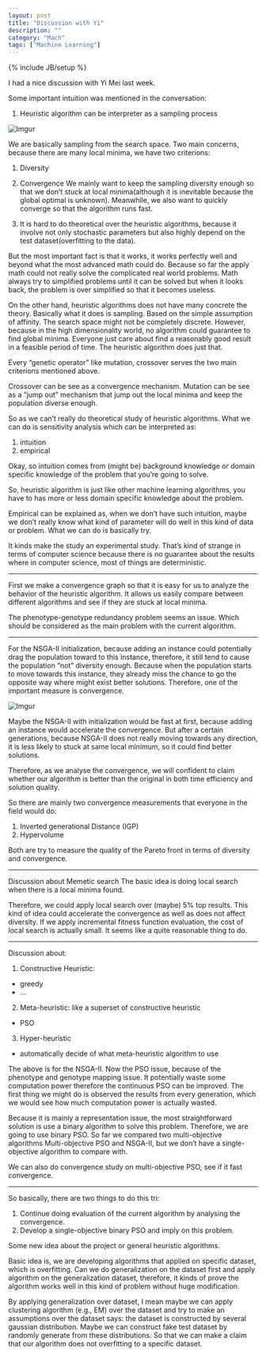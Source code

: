 ```yaml
---
layout: post
title: "Discussion with Yi"
description: ""
category: "Mach"
tags: ["Machine Learning"]
---
```

{% include JB/setup %}

I had a nice discussion with Yi Mei last week.

Some important intuition was mentioned in the conversation:
1. Heuristic algorithm can be interpreter as a sampling process

<!--more-->

![Imgur](http://i.imgur.com/VTC1wZ9.png)

We are basically sampling from the search space. 
Two main concerns, because there are many local minima, we have two criterions: 
1. Diversity
2. Convergence
We mainly want to keep the sampling diversity enough so that we 
don’t stuck at local minima(although it is inevitable because the 
global optimal is unknown). Meanwhile, we also want to quickly converge so that the algorithm runs fast.

2. It is hard to do theoretical over the heuristic algorithms, 
because it involve not only stochastic parameters but also highly depend on the test dataset(overfitting to the data).

But the most important fact is that it works, it works perfectly well and beyond what the most advanced math could do. Because so far the apply math could not really solve the complicated real world problems. Math always try to simplified problems until it can be solved but when it looks back, the problem is over simplified so that it becomes useless. 

On the other hand, heuristic algorithms does not have many concrete the theory. Basically what it does is sampling. Based on the simple assumption of affinity. The search space might not be completely discrete. However, because in the high dimensionality world, no algorithm could guarantee to find global minima. Everyone just care about find a reasonably good result in a feasible period of time. The heuristic algorithm does just that. 

Every “genetic operator” like mutation, crossover serves the two main criterions mentioned above. 

Crossover can be see as a convergence mechanism. Mutation can be see as a “jump out” mechanism that jump out the local minima and keep the population diverse enough.


So as we can’t really do theoretical study of heuristic algorithms. What we can do is sensitivity analysis which can be interpreted as:

1. intuition
2. empirical

Okay, so intuition comes from (might be) background knowledge or domain specific knowledge of the problem that you’re going to solve.

So, heuristic algorithm is just like other machine learning algorithms, you have to has more or less domain specific knowledge about the problem.

Empirical can be explained as, when we don’t have such intuition, maybe we don’t really know what kind of parameter will do well in this kind of data or problem. What we can do is basically try.

It kinds make the study an experimental study. That’s kind of strange in terms of computer science because there is no guarantee about the results where in computer science, most of things are deterministic.

---

First we make a convergence graph so that it is easy for us to analyze the behavior of the heuristic algorithm. It allows us easily compare between different algorithms and see if they are stuck at local minima.

The phenotype-genotype redundancy problem seems an issue. Which should be considered as the main problem with the current algorithm.

---

For the NSGA-II initialization,  because adding an instance could potentially drag the population toward to this instance, therefore, it still tend to cause the population “not” diversity enough. Because when the population starts to move towards this instance, they already miss the chance to go the opposite way where might exist better solutions. Therefore, one of the important measure is convergence. 

![Imgur](http://i.imgur.com/9Zedvtd.png)

Maybe the NSGA-II with initialization would be fast at first, because adding an instance would accelerate the convergence. But after a certain generations, because NSGA-II does not really moving towards any direction, it is less likely to stuck at same local minimum, so it could find better solutions. 

Therefore, as we analyse the convergence, we will confident to claim whether our algorithm is better than the original in both time efficiency and solution quality. 

So there are mainly two convergence measurements that everyone in the field would do:

1. Inverted generational Distance (IGP)
2. Hypervolume

Both are try to measure the quality of the Pareto front in terms of diversity and convergence.

---
Discussion about Memetic search
The basic idea is doing local search when there is a local minima found. 

Therefore, we could apply local search over (maybe) 5% top results.
This kind of idea could accelerate the convergence as well as does not affect diversity. If we apply incremental fitness function evaluation, the cost of local search is actually small. It seems like a quite reasonable thing to do. 

---

Discussion about:
1. Constructive Heuristic:
  + greedy
  + …
2. Meta-heuristic: like a superset of constructive heuristic
  + PSO
3. Hyper-heuristic
  + automatically decide of what meta-heuristic algorithm to use

The above is for the NSGA-II.
Now the PSO issue, because of the phenotype and genotype mapping issue. It potentially waste some computation power therefore the continuous PSO can be improved. The first thing we might do is observed the results from every generation, which we would see how much computation power is actually wasted. 

Because it is mainly a representation issue, the most straightforward solution is use a binary algorithm to solve this problem. Therefore, we are going to use binary PSO. So far we compared two multi-objective algorithms Multi-objective PSO and NSGA-II, but we don’t have a single-objective algorithm to compare with.  

We can also do convergence study on multi-objective PSO, see if it fast convergence. 

---

So basically, there are two things to do this tri:

1. Continue doing evaluation of the current algorithm by analysing the convergence.
2. Develop a single-objective binary PSO and imply on this problem.

Some new idea about the project or general heuristic algorithms.

Basic idea is, we are developing algorithms that applied on specific dataset, which is overfitting. Can we do generalization on the dataset first and apply algorithm on the generalization dataset, therefore, it kinds of prove the algorithm works well in this kind of problem without huge modification. 

By applying generalization over dataset, I mean maybe we can apply clustering algorithm (e.g., EM) over the dataset and try to make an assumptions over the dataset says: the dataset is constructed by several  gaussian distribution. Maybe we can construct fake test dataset by randomly generate from these distributions. So that we can make a claim that our algorithm does not overfitting to a specific dataset.

